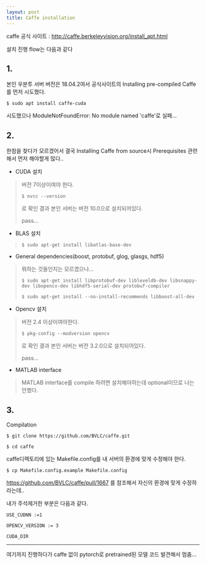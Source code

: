 ```yaml
---
layout: post
title: Caffe installation
---
```


caffe 공식 사이트 : <http://caffe.berkeleyvision.org/install_apt.html>

설치 진행 flow는 다음과 같다

## 1.
본인 우분투 서버 버전은 18.04.2여서 공식사이트의 Installing pre-compiled Caffe를 먼저 시도했다.

```
$ sudo apt install caffe-cuda
```

시도했으나 ModuleNotFoundError: No module named 'caffe'로 실패...

## 2.
한참을 찾다가 모르겠어서 결국  Installing Caffe from source시
Prerequisites 관련해서 먼저 해야할게 많다..

- CUDA 설치
> 버전 7이상이여야 한다.
> ```
> $ nvcc --version
> ```
> 로 확인 결과 본인 서버는 버전 10.0으로 설치되어있다. 
>
> pass...

- BLAS 설치
> ```
> $ sudo apt-get install libatlas-base-dev
> ```

- General dependencies(boost, protobuf, glog, glasgs, hdf5)
> 뭐하는 것들인지는 모르겠으나...
> ```
> $ sudo apt-get install libprotobuf-dev libleveldb-dev libsnappy-dev libopencv-dev libhdf5-serial-dev protobuf-compiler
>
> $ sudo apt-get install --no-install-recommends libboost-all-dev
> ```

- Opencv 설치
> 버전 2.4 이상이여아한다.
> ```
> $ pkg-config --modversion opencv
> ```
> 로 확인 결과 본인 서버는 버전 3.2.0으로 설치되어있다.
>
> pass...

- MATLAB interface
> MATLAB interface를 compile 하려면 설치해야하는데 optional이므로 나는 안했다.

## 3.
Compilation

```
$ git clone https://github.com/BVLC/caffe.git

$ cd caffe
```

caffe디렉토리에 있는 Makefile.config를 내 서버의 환경에 맞게 수정해야 한다.

```
$ cp Makefile.config.example Makefile.config
```

<https://github.com/BVLC/caffe/pull/1667> 를 참조해서 자신의 환경에 맞게 수정하라는데..

내가 주석제거한 부분은 다음과 같다.

```
USE_CUDNN :=1

OPENCV_VERSION := 3

CUDA_DIR
```

---
여기까지 진행하다가 caffe 없이 pytorch로 pretrained된 모델 코드 발견해서 멈춤...
